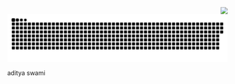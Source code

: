<img align="right" src="https://visitor-badge.laobi.icu/badge?page_id=aadltya.aadltya" />

<img src="https://raw.githubusercontent.com/aadltya/aadltya/output/snake.svg" alt="Snake animation" />

<p>aditya swami</p>

<!--
**aadltya/aadltya** is a ✨ _special_ ✨ repository because its `README.md` (this file) appears on your GitHub profile.

Here are some ideas to get you started:

- 🔭 I’m currently working on ...
- 🌱 I’m currently learning ...
- 👯 I’m looking to collaborate on ...
- 🤔 I’m looking for help with ...
- 💬 Ask me about ...
- 📫 How to reach me: ...
- 😄 Pronouns: ...
- ⚡ Fun fact: ...
-->
